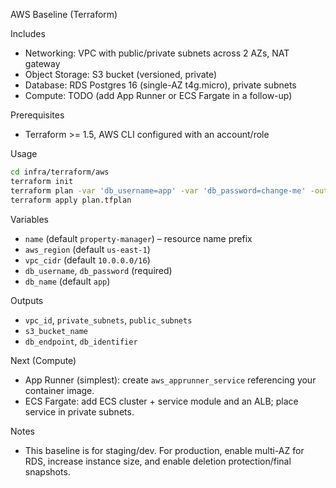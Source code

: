 AWS Baseline (Terraform)

Includes
- Networking: VPC with public/private subnets across 2 AZs, NAT gateway
- Object Storage: S3 bucket (versioned, private)
- Database: RDS Postgres 16 (single-AZ t4g.micro), private subnets
- Compute: TODO (add App Runner or ECS Fargate in a follow-up)

Prerequisites
- Terraform >= 1.5, AWS CLI configured with an account/role

Usage
```bash
cd infra/terraform/aws
terraform init
terraform plan -var 'db_username=app' -var 'db_password=change-me' -out plan.tfplan
terraform apply plan.tfplan
```

Variables
- `name` (default `property-manager`) – resource name prefix
- `aws_region` (default `us-east-1`)
- `vpc_cidr` (default `10.0.0.0/16`)
- `db_username`, `db_password` (required)
- `db_name` (default `app`)

Outputs
- `vpc_id`, `private_subnets`, `public_subnets`
- `s3_bucket_name`
- `db_endpoint`, `db_identifier`

Next (Compute)
- App Runner (simplest): create `aws_apprunner_service` referencing your container image.
- ECS Fargate: add ECS cluster + service module and an ALB; place service in private subnets.

Notes
- This baseline is for staging/dev. For production, enable multi-AZ for RDS, increase instance size, and enable deletion protection/final snapshots.

